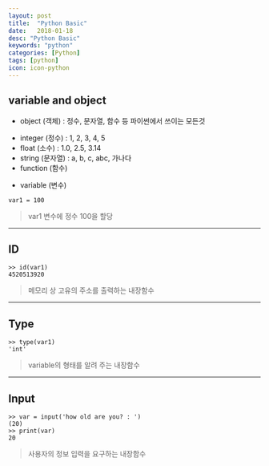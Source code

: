 ```yaml
---
layout: post
title:  "Python Basic"
date:   2018-01-18
desc: "Python Basic"
keywords: "python"
categories: [Python]
tags: [python]
icon: icon-python
---
```


## variable and object

* object (객체) : 정수, 문자열, 함수 등 파이썬에서 쓰이는 모든것

 - integer (정수) : 1, 2, 3, 4, 5
 - float (소수) : 1.0, 2.5, 3.14
 - string (문자열) : a, b, c, abc, 가나다
 - function (함수)

* variable (변수)

```
var1 = 100
```

> var1 변수에 정수 100을 할당

---

## ID

```
>> id(var1)
4520513920
```

> 메모리 상 고유의 주소를 출력하는 내장함수

---

## Type

```
>> type(var1)
'int'
```

> variable의 형태를 알려 주는 내장함수

---

## Input

```
>> var = input('how old are you? : ')
(20)
>> print(var)
20
```

> 사용자의 정보 입력을 요구하는 내장함수
